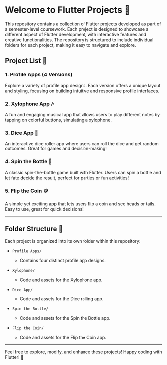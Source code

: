 # Welcome to Flutter Projects 🎉

This repository contains a collection of Flutter projects developed as part of a semester-level coursework. Each project is designed to showcase a different aspect of Flutter development, with interactive features and creative functionalities. The repository is structured to include individual folders for each project, making it easy to navigate and explore.

## Project List 📱

### 1. **Profile Apps** (4 Versions)
Explore a variety of profile app designs. Each version offers a unique layout and styling, focusing on building intuitive and responsive profile interfaces.

### 2. **Xylophone App 🎶**
A fun and engaging musical app that allows users to play different notes by tapping on colorful buttons, simulating a xylophone.

### 3. **Dice App 🎲**
An interactive dice roller app where users can roll the dice and get random outcomes. Great for games and decision-making!

### 4. **Spin the Bottle 🔄**
A classic spin-the-bottle game built with Flutter. Users can spin a bottle and let fate decide the result, perfect for parties or fun activities!

### 5. **Flip the Coin 🪙**
A simple yet exciting app that lets users flip a coin and see heads or tails. Easy to use, great for quick decisions!

---

## Folder Structure 📂

Each project is organized into its own folder within this repository:

- `Profile Apps/`
  - Contains four distinct profile app designs.
  
- `Xylophone/`
  - Code and assets for the Xylophone app.
  
- `Dice App/`
  - Code and assets for the Dice rolling app.
  
- `Spin the Bottle/`
  - Code and assets for the Spin the Bottle app.
  
- `Flip the Coin/`
  - Code and assets for the Flip the Coin app.

---

Feel free to explore, modify, and enhance these projects! Happy coding with Flutter! 🚀
